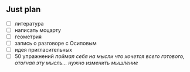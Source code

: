 ## Just plan
- [ ] литература 
- [ ] написать моцарту 
- [ ] геометрия 
- [ ] запись о разговоре с Осиповым 
- [ ] идея пригласительных
- [ ] 50 упражнений
*поймал себя на мысли что хочется всего готового, отогнал эту мысль... нужно изменить мышление*
